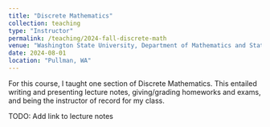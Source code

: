 ```yaml
---
title: "Discrete Mathematics"
collection: teaching
type: "Instructor"
permalink: /teaching/2024-fall-discrete-math
venue: "Washington State University, Department of Mathematics and Statistics"
date: 2024-08-01
location: "Pullman, WA"
---
```


For this course, I taught one section of Discrete Mathematics. This entailed writing and presenting lecture notes, giving/grading homeworks and exams, and being the instructor of record for my class.

TODO: Add link to lecture notes